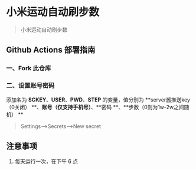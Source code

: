 # 小米运动自动刷步数
> 小米运动自动刷步数

## Github Actions 部署指南

### 一、Fork 此仓库

### 二、设置账号密码
添加名为  **SCKEY**、**USER**、**PWD**、**STEP** 的变量，值分别为 **server酱推送key（0关闭） **、**账号（仅支持手机号）**、**密码 **、**步数（0则为1w-2w之间随机） **

> Settings-->Secrets-->New secret

## 注意事项

1. 每天运行一次，在下午 6 点
